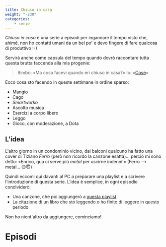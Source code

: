 ```yaml
---
title: Chiuso in casa
weight: "-230"
categories:
    - serie
---
```

_Chiuso in casa_ è una serie a episodi per ingannare il tempo visto che, ahimé, non ho contatti umani da un bel po' e devo fingere di fare qualcosa di produttivo :-)

Servirà anche come capsula del tempo quando dovrò raccontare tutta questa brutta faccenda alla mia progenie:

> Bimbo: «Ma cosa facevi quando eri chiuso in casa?»
> Io: «[Cose](/blog/post-muto/)»

Ecco cosa sto facendo in queste settimane in ordine sparso:

* Mangio
* Cago
* _Smartworko_
* Ascolto musica
* Esercizi a corpo libero
* Leggo
* Gioco, con moderazione, a Dota

## L'idea

L'altro giorno in un condominio vicino, dai balconi qualcuno ha fatto una cover di Tiziano _Ferro_ (però non ricordo la canzone esatta)... perciò mi sono detto: «Enrico, qua ci serve più _metal_ per uscirne indenni!» (Ferro --> metal... 😉😇)

Quindi eccomi qui davanti al PC a preparare una playlist e a scrivere l'introduzione di questa serie. L'idea è semplice, in ogni episodio condividerò:

* Una canzone, che poi aggiungerò a [questa playlist](https://spoti.fi/3apGc1X)
* La citazione di un libro che sto leggendo o ho finito di leggere in questo periodo

Non ho nient'altro da aggiungere, cominciamo!

# Episodi
